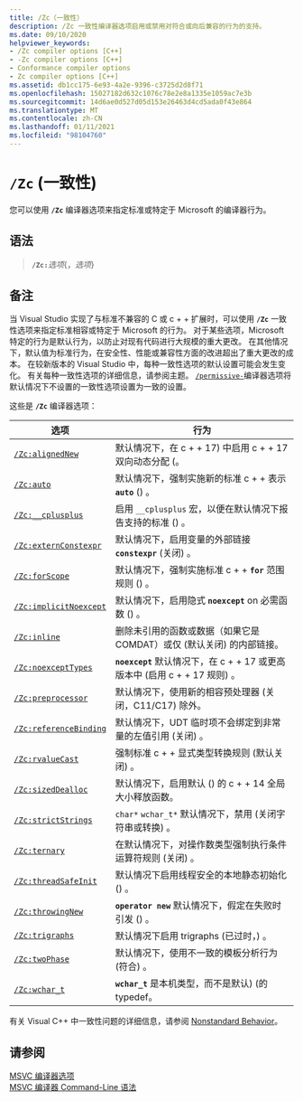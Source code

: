 ```yaml
---
title: /Zc（一致性）
description: /Zc 一致性编译器选项启用或禁用对符合或向后兼容的行为的支持。
ms.date: 09/10/2020
helpviewer_keywords:
- /Zc compiler options [C++]
- -Zc compiler options [C++]
- Conformance compiler options
- Zc compiler options [C++]
ms.assetid: db1cc175-6e93-4a2e-9396-c3725d2d8f71
ms.openlocfilehash: 15027182d632c1076c78e2e8a1335e1059ac7e3b
ms.sourcegitcommit: 14d6ae0d527d05d153e26463d4cd5ada0f43e864
ms.translationtype: MT
ms.contentlocale: zh-CN
ms.lasthandoff: 01/11/2021
ms.locfileid: "98104760"
---
```

# <a name="zc-conformance"></a>`/Zc` (一致性) 

您可以使用 **`/Zc`** 编译器选项来指定标准或特定于 Microsoft 的编译器行为。

## <a name="syntax"></a>语法

> **`/Zc:`**_选项_{，_选项_}

## <a name="remarks"></a>备注

当 Visual Studio 实现了与标准不兼容的 C 或 c + + 扩展时，可以使用 **`/Zc`** 一致性选项来指定标准相容或特定于 Microsoft 的行为。 对于某些选项，Microsoft 特定的行为是默认行为，以防止对现有代码进行大规模的重大更改。 在其他情况下，默认值为标准行为，在安全性、性能或兼容性方面的改进超出了重大更改的成本。 在较新版本的 Visual Studio 中，每种一致性选项的默认设置可能会发生变化。 有关每种一致性选项的详细信息，请参阅主题。 [`/permissive-`](permissive-standards-conformance.md)编译器选项将默认情况下不设置的一致性选项设置为一致的设置。

这些是 **`/Zc`** 编译器选项：

| 选项 | 行为 |
|--|--|
| [`/Zc:alignedNew`](zc-alignednew.md) | 默认情况下，在 c + + 17) 中启用 c + + 17 双向动态分配 (。 |
| [`/Zc:auto`](zc-auto-deduce-variable-type.md) | 默认情况下，强制实施新的标准 c + + 表示 **`auto`** () 。 |
| [`/Zc:__cplusplus`](zc-cplusplus.md) | 启用 `__cplusplus` 宏，以便在默认情况下报告支持的标准 () 。 |
| [`/Zc:externConstexpr`](zc-externconstexpr.md) | 默认情况下，启用变量的外部链接 **`constexpr`** (关闭) 。 |
| [`/Zc:forScope`](zc-forscope-force-conformance-in-for-loop-scope.md) | 默认情况下，强制实施标准 c + + **`for`** 范围规则 () 。 |
| [`/Zc:implicitNoexcept`](zc-implicitnoexcept-implicit-exception-specifiers.md) | 默认情况下，启用隐式 **`noexcept`** on 必需函数 () 。 |
| [`/Zc:inline`](zc-inline-remove-unreferenced-comdat.md) | 删除未引用的函数或数据（如果它是 COMDAT）或仅 (默认关闭) 的内部链接。 |
| [`/Zc:noexceptTypes`](zc-noexcepttypes.md) | **`noexcept`** 默认情况下，在 c + + 17 或更高版本中 (启用 c + + 17 规则) 。 |
| [`/Zc:preprocessor`](zc-preprocessor.md) | 默认情况下，使用新的相容预处理器 (关闭，C11/C17) 除外。 |
| [`/Zc:referenceBinding`](zc-referencebinding-enforce-reference-binding-rules.md) | 默认情况下，UDT 临时项不会绑定到非常量的左值引用 (关闭) 。 |
| [`/Zc:rvalueCast`](zc-rvaluecast-enforce-type-conversion-rules.md) | 强制标准 c + + 显式类型转换规则 (默认关闭) 。 |
| [`/Zc:sizedDealloc`](zc-sizeddealloc-enable-global-sized-dealloc-functions.md) | 默认情况下，启用默认 () 的 c + + 14 全局大小释放函数。 |
| [`/Zc:strictStrings`](zc-strictstrings-disable-string-literal-type-conversion.md) | `char*` `wchar_t*` 默认情况下，禁用 (关闭字符串或转换) 。 |
| [`/Zc:ternary`](zc-ternary.md) | 在默认情况下，对操作数类型强制执行条件运算符规则 (关闭) 。 |
| [`/Zc:threadSafeInit`](zc-threadsafeinit-thread-safe-local-static-initialization.md) | 默认情况下启用线程安全的本地静态初始化 () 。 |
| [`/Zc:throwingNew`](zc-throwingnew-assume-operator-new-throws.md) | **`operator new`** 默认情况下，假定在失败时引发 () 。 |
| [`/Zc:trigraphs`](zc-trigraphs-trigraphs-substitution.md) | 默认情况下启用 trigraphs (已过时，) 。 |
| [`/Zc:twoPhase`](zc-twophase.md) | 默认情况下，使用不一致的模板分析行为 (符合) 。 |
| [`/Zc:wchar_t`](zc-wchar-t-wchar-t-is-native-type.md) | **`wchar_t`** 是本机类型，而不是默认)  (的 typedef。 |

有关 Visual C++ 中一致性问题的详细信息，请参阅 [Nonstandard Behavior](../../cpp/nonstandard-behavior.md)。

## <a name="see-also"></a>请参阅

[MSVC 编译器选项](compiler-options.md)<br/>
[MSVC 编译器 Command-Line 语法](compiler-command-line-syntax.md)

